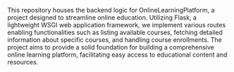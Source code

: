 This repository houses the backend logic for OnlineLearningPlatform, a project designed to streamline online education. Utilizing Flask, a lightweight WSGI web application framework, we implement various routes enabling functionalities such as listing available courses, fetching detailed information about specific courses, and handling course enrollments. The project aims to provide a solid foundation for building a comprehensive online learning platform, facilitating easy access to educational content and resources.